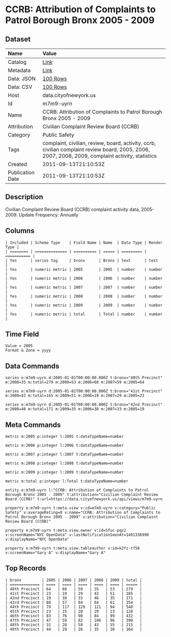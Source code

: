 # CCRB: Attribution of Complaints to Patrol Borough Bronx 2005 - 2009

## Dataset

| Name | Value |
| :--- | :---- |
| Catalog | [Link](https://catalog.data.gov/dataset/ccrb-attribution-of-complaints-to-patrol-borough-bronx-2005-2009-54ae8) |
| Metadata | [Link](https://data.cityofnewyork.us/api/views/m7m9-uyrn) |
| Data: JSON | [100 Rows](https://data.cityofnewyork.us/api/views/m7m9-uyrn/rows.json?max_rows=100) |
| Data: CSV | [100 Rows](https://data.cityofnewyork.us/api/views/m7m9-uyrn/rows.csv?max_rows=100) |
| Host | data.cityofnewyork.us |
| Id | m7m9-uyrn |
| Name | CCRB: Attribution of Complaints to Patrol Borough Bronx 2005 - 2009 |
| Attribution | Civilian Complaint Review Board (CCRB) |
| Category | Public Safety |
| Tags | complaint, civilian, review, board, activity, ccrb, civilian complaint review board, 2005, 2006, 2007, 2008, 2009, complaint activity, statistics |
| Created | 2011-09-13T21:10:53Z |
| Publication Date | 2011-09-13T21:10:53Z |

## Description

Civilian Complaint Review Board (CCRB) complaint activity data, 2005-2009. Update Frequency: Annually

## Columns

```ls
| Included | Schema Type    | Field Name | Name  | Data Type | Render Type |
| ======== | ============== | ========== | ===== | ========= | =========== |
| Yes      | series tag     | bronx      | Bronx | text      | text        |
| Yes      | numeric metric | 2005       | 2005  | number    | number      |
| Yes      | numeric metric | 2006       | 2006  | number    | number      |
| Yes      | numeric metric | 2007       | 2007  | number    | number      |
| Yes      | numeric metric | 2008       | 2008  | number    | number      |
| Yes      | numeric metric | 2009       | 2009  | number    | number      |
| Yes      | numeric metric | total      | Total | number    | number      |
```

## Time Field

```ls
Value = 2005
Format & Zone = yyyy
```

## Data Commands

```ls
series e:m7m9-uyrn d:2005-01-01T00:00:00.000Z t:bronx="40th Precinct" m:2008=35 m:total=279 m:2009=53 m:2006=68 m:2007=59 m:2005=64

series e:m7m9-uyrn d:2005-01-01T00:00:00.000Z t:bronx="41st Precinct" m:2008=43 m:total=165 m:2009=51 m:2006=19 m:2007=29 m:2005=23

series e:m7m9-uyrn d:2005-01-01T00:00:00.000Z t:bronx="42nd Precinct" m:2008=46 m:total=171 m:2009=35 m:2006=38 m:2007=33 m:2005=19
```

## Meta Commands

```ls
metric m:2005 p:integer l:2005 t:dataTypeName=number

metric m:2006 p:integer l:2006 t:dataTypeName=number

metric m:2007 p:integer l:2007 t:dataTypeName=number

metric m:2008 p:integer l:2008 t:dataTypeName=number

metric m:2009 p:integer l:2009 t:dataTypeName=number

metric m:total p:integer l:Total t:dataTypeName=number

entity e:m7m9-uyrn l:"CCRB: Attribution of Complaints to Patrol Borough Bronx 2005 - 2009" t:attribution="Civilian Complaint Review Board (CCRB)" t:url=https://data.cityofnewyork.us/api/views/m7m9-uyrn

property e:m7m9-uyrn t:meta.view v:id=m7m9-uyrn v:category="Public Safety" v:averageRating=0 v:name="CCRB: Attribution of Complaints to Patrol Borough Bronx 2005 - 2009" v:attribution="Civilian Complaint Review Board (CCRB)"

property e:m7m9-uyrn t:meta.view.owner v:id=5fuc-pqz2 v:screenName="NYC OpenData" v:lastNotificationSeenAt=1491336998 v:displayName="NYC OpenData"

property e:m7m9-uyrn t:meta.view.tableauthor v:id=k2fz-tf56 v:screenName="Gary A" v:displayName="Gary A"
```

## Top Records

```ls
| bronx         | 2005 | 2006 | 2007 | 2008 | 2009 | total | 
| ============= | ==== | ==== | ==== | ==== | ==== | ===== | 
| 40th Precinct | 64   | 68   | 59   | 35   | 53   | 279   | 
| 41st Precinct | 23   | 19   | 29   | 43   | 51   | 165   | 
| 42nd Precinct | 19   | 38   | 33   | 46   | 35   | 171   | 
| 43rd Precinct | 88   | 57   | 84   | 64   | 61   | 354   | 
| 44th Precinct | 79   | 117  | 129  | 121  | 94   | 540   | 
| 45th Precinct | 23   | 25   | 20   | 29   | 23   | 120   | 
| 46th Precinct | 83   | 76   | 90   | 84   | 99   | 432   | 
| 47th Precinct | 47   | 59   | 82   | 106  | 96   | 390   | 
| 48th Precinct | 31   | 28   | 58   | 43   | 55   | 215   | 
| 49th Precinct | 44   | 29   | 26   | 35   | 30   | 164   | 
```